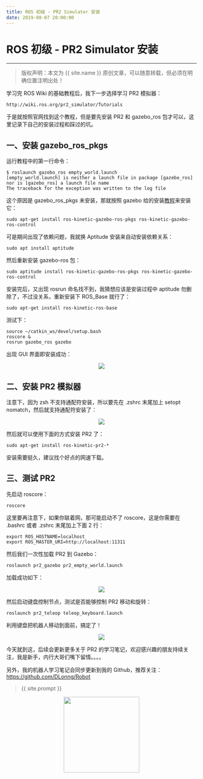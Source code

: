 ```yaml
---
title: ROS 初级 - PR2 Simulator 安装
date: 2019-08-07 20:00:00
---
```

# ROS 初级 - PR2 Simulator 安装
***
> 版权声明：本文为 {{ site.name }} 原创文章，可以随意转载，但必须在明确位置注明出处！

学习完 ROS Wiki 的基础教程后，我下一步选择学习 PR2 模拟器：
```
http://wiki.ros.org/pr2_simulator/Tutorials
```

于是就按照官网找到这个教程，但是要先安装 PR2 和 gazebo_ros 包才可以，这里记录下自己的安装过程和踩过的坑。
## 一、安装 gazebo_ros_pkgs
运行教程中的第一行命令：
```
$ roslaunch gazebo_ros empty_world.launch
[empty_world.launch] is neither a launch file in package [gazebo_ros] nor is [gazebo_ros] a launch file name
The traceback for the exception was written to the log file
```
这个原因是 gazebo_ros_pkgs 未安装，那就按照 gazebo 给的安装[教程](http://gazebosim.org/tutorials?tut=ros_installing)来安装它：
```
sudo apt-get install ros-kinetic-gazebo-ros-pkgs ros-kinetic-gazebo-ros-control
```
可是期间出现了依赖问题，我就换 Aptitude 安装来自动安装依赖关系：
```
sudo apt install aptitude
```
然后重新安装 gazebo-ros 包：
```
sudo aptitude install ros-kinetic-gazebo-ros-pkgs ros-kinetic-gazebo-ros-control
```
安装完后，又出现 rosrun 命名找不到，我猜想应该是安装过程中 aptitude 勿删除了，不过没关系，重新安装下 ROS_Base 就行了：
```
sudo apt-get install ros-kinetic-ros-base
```
测试下：
```
source ~/catkin_ws/devel/setup.bash
roscore &
rosrun gazebo_ros gazebo
```
出现 GUI 界面即安装成功：

<div  align="center">
<img src="{{ site.url }}/images/ros/PR2/gazebo.png"/>
</div>

## 二、安装 PR2 模拟器
注意下，因为 zsh 不支持通配符安装，所以要先在 .zshrc 末尾加上 setopt nomatch，然后就支持通配符安装了：
<div  align="center">
<img src="{{ site.url }}/images/zsh/nomatch.png"/>
</div>

然后就可以使用下面的方式安装 PR2 了：
```
sudo apt-get install ros-kinetic-pr2-*
```
安装需要挺久，建议找个好点的网速下载。
## 三、测试 PR2
先启动 roscore：
```
roscore
```
这里要再注意下，如果你联着网，那可能启动不了 roscore，这是你需要在 .bashrc 或者 .zshrc 末尾加上下面 2 行：

```
export ROS_HOSTNAME=localhost
export ROS_MASTER_URI=http://localhost:11311
```

然后我们一次性加载 PR2 到 Gazebo：
```
roslaunch pr2_gazebo pr2_empty_world.launch
```
加载成功如下：

<div  align="center">
<img src="{{ site.url }}/images/ros/PR2/empty_pr2.png"/>
</div>

然后启动键盘控制节点，测试是否能够控制 PR2 移动和旋转：
```
roslaunch pr2_teleop teleop_keyboard.launch
```
利用键盘把机器人移动到面前，搞定了！

<div  align="center">
<img src="{{ site.url }}/images/ros/PR2/key_pr2.png"/>
</div>

今天就到这，后续会更新更多关于 PR2 的学习笔记，欢迎感兴趣的朋友持续关注，我是新手，内行大哥们嘴下留情。。。。

另外，我的机器人学习笔记会同步更新到我的 Github，推荐关注：
https://github.com/DLonng/Robot

> {{ site.prompt }}

<div  align="center">
<img src="{{ site.url }}/images/wechart.jpg" width = "200" height = "200"/>